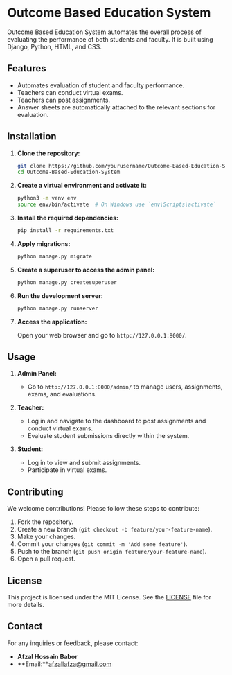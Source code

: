 
# Outcome Based Education System

Outcome Based Education System automates the overall process of evaluating the performance of both students and faculty. It is built using Django, Python, HTML, and CSS.

## Features

- Automates evaluation of student and faculty performance.
- Teachers can conduct virtual exams.
- Teachers can post assignments.
- Answer sheets are automatically attached to the relevant sections for evaluation.


## Installation

1. **Clone the repository:**

    ```bash
    git clone https://github.com/yourusername/Outcome-Based-Education-System.git
    cd Outcome-Based-Education-System
    ```

2. **Create a virtual environment and activate it:**

    ```bash
    python3 -m venv env
    source env/bin/activate  # On Windows use `env\Scripts\activate`
    ```

3. **Install the required dependencies:**

    ```bash
    pip install -r requirements.txt
    ```

4. **Apply migrations:**

    ```bash
    python manage.py migrate
    ```

5. **Create a superuser to access the admin panel:**

    ```bash
    python manage.py createsuperuser
    ```

6. **Run the development server:**

    ```bash
    python manage.py runserver
    ```

7. **Access the application:**

    Open your web browser and go to `http://127.0.0.1:8000/`.

## Usage

1. **Admin Panel:**
    - Go to `http://127.0.0.1:8000/admin/` to manage users, assignments, exams, and evaluations.

2. **Teacher:**
    - Log in and navigate to the dashboard to post assignments and conduct virtual exams.
    - Evaluate student submissions directly within the system.

3. **Student:**
    - Log in to view and submit assignments.
    - Participate in virtual exams.

## Contributing

We welcome contributions! Please follow these steps to contribute:

1. Fork the repository.
2. Create a new branch (`git checkout -b feature/your-feature-name`).
3. Make your changes.
4. Commit your changes (`git commit -m 'Add some feature'`).
5. Push to the branch (`git push origin feature/your-feature-name`).
6. Open a pull request.

## License

This project is licensed under the MIT License. See the [LICENSE](LICENSE) file for more details.

## Contact

For any inquiries or feedback, please contact:

- **Afzal Hossain Babor**
- **Email:**afzallafza@gmail.com
